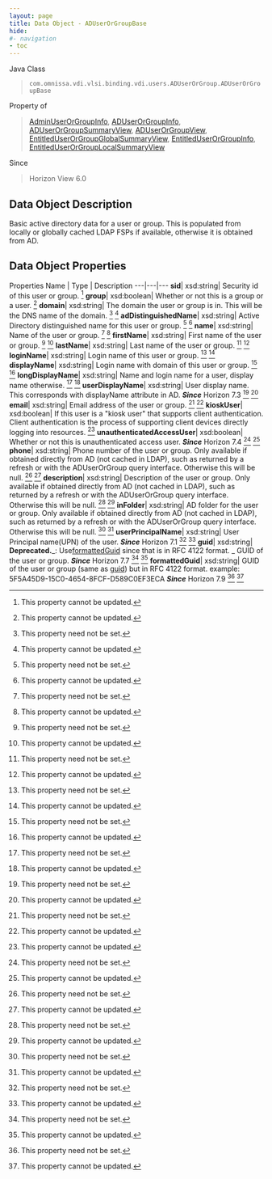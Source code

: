 ```yaml
---
layout: page
title: Data Object - ADUserOrGroupBase
hide:
#- navigation
- toc
---
```






Java Class
> `com.omnissa.vdi.vlsi.binding.vdi.users.ADUserOrGroup.ADUserOrGroupBase`

Property of
> [AdminUserOrGroupInfo](vdi.users.AdminUserOrGroup.AdminUserOrGroupInfo.md#field_detail), [ADUserOrGroupInfo](vdi.users.ADUserOrGroup.ADUserOrGroupInfo.md#field_detail), [ADUserOrGroupSummaryView](vdi.users.ADUserOrGroup.ADUserOrGroupSummaryView.md#field_detail), [ADUserOrGroupView](vdi.users.ADUserOrGroup.ADUserOrGroupView.md#field_detail), [EntitledUserOrGroupGlobalSummaryView](vdi.users.EntitledUserOrGroup.EntitledUserOrGroupGlobalSummaryView.md#field_detail), [EntitledUserOrGroupInfo](vdi.users.EntitledUserOrGroup.EntitledUserOrGroupInfo.md#field_detail), [EntitledUserOrGroupLocalSummaryView](vdi.users.EntitledUserOrGroup.EntitledUserOrGroupLocalSummaryView.md#field_detail)

Since
> Horizon View 6.0


## Data Object Description

Basic active directory data for a user or group. This is populated from locally or globally cached LDAP FSPs if available, otherwise it is obtained from AD.

## Data Object Properties
Properties
Name |  Type |  Description
---|---|---
**sid**|  xsd:string|  Security id of this user or group. [^2]
**group**|  xsd:boolean|  Whether or not this is a group or a user. [^2]
**domain**|  xsd:string|  The domain the user or group is in. This will be the DNS name of the domain. [^1] [^2]
**adDistinguishedName**|  xsd:string|  Active Directory distinguished name for this user or group. [^1] [^2]
**name**|  xsd:string|  Name of the user or group. [^1] [^2]
**firstName**|  xsd:string|  First name of the user or group. [^1] [^2]
**lastName**|  xsd:string|  Last name of the user or group. [^1] [^2]
**loginName**|  xsd:string|  Login name of this user or group. [^1] [^2]
**displayName**|  xsd:string|  Login name with domain of this user or group. [^1] [^2]
**longDisplayName**|  xsd:string|  Name and login name for a user, display name otherwise. [^1] [^2]
**userDisplayName**|  xsd:string|  User display name. This corresponds with displayName attribute in AD.  **_Since_** Horizon 7.3 [^1] [^2]
**email**|  xsd:string|  Email address of the user or group. [^1] [^2]
**kioskUser**|  xsd:boolean|  If this user is a "kiosk user" that supports client authentication. Client authentication is the process of supporting client devices directly logging into resources. [^2]
**unauthenticatedAccessUser**|  xsd:boolean|  Whether or not this is unauthenticated access user.  **_Since_** Horizon 7.4 [^1] [^2]
**phone**|  xsd:string|  Phone number of the user or group. Only available if obtained directly from AD (not cached in LDAP), such as returned by a refresh or with the ADUserOrGroup query interface. Otherwise this will be null. [^1] [^2]
**description**|  xsd:string|  Description of the user or group. Only available if obtained directly from AD (not cached in LDAP), such as returned by a refresh or with the ADUserOrGroup query interface. Otherwise this will be null. [^1] [^2]
**inFolder**|  xsd:string|  AD folder for the user or group. Only available if obtained directly from AD (not cached in LDAP), such as returned by a refresh or with the ADUserOrGroup query interface. Otherwise this will be null. [^1] [^2]
**userPrincipalName**|  xsd:string|  User Principal name(UPN) of the user.  **_Since_** Horizon 7.1 [^1] [^2]
**guid**|  xsd:string| **Deprecated.**_: Use[formattedGuid](vdi.users.ADUserOrGroup.ADUserOrGroupBase.md#formattedGuid) since that is in RFC 4122 format. _ GUID of the user or group.  **_Since_** Horizon 7.7 [^1] [^2]
**formattedGuid**|  xsd:string|  GUID of the user or group (same as [guid](vdi.users.ADUserOrGroup.ADUserOrGroupBase.md#guid)) but in RFC 4122 format. example: 5F5A45D9-15C0-4654-8FCF-D589C0EF3ECA  **_Since_** Horizon 7.9 [^1] [^2]


 


[^1]: This property need not be set.
[^2]: This property cannot be updated.
